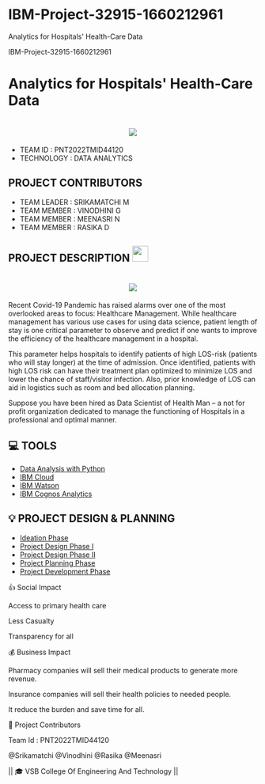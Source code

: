 # IBM-Project-32915-1660212961
Analytics for Hospitals' Health-Care Data

IBM-Project-32915-1660212961


# Analytics for Hospitals' Health-Care Data
<h1  align="center" align="fill"><a href="https://github.com/https://github.com/IBM-EPBL/IBM-Project-32915-1660212961"> <img src="https://media4.giphy.com/media/JkVnfE54QdOMQBxmHg/giphy.gif?cid=ecf05e47215r4rmaf63buj3u3ggjs78cg9o7yq90umsqfl35&rid=giphy.gif&ct=g"></a></h1>

  - TEAM ID : PNT2022TMID44120
  - TECHNOLOGY : DATA ANALYTICS
 
## PROJECT CONTRIBUTORS
  - TEAM LEADER : SRIKAMATCHI M
  - TEAM MEMBER : VINODHINI G
  - TEAM MEMBER : MEENASRI N
  - TEAM MEMBER : RASIKA D

 ## PROJECT DESCRIPTION <img src="https://media3.giphy.com/media/MCO1kdGhOs2bMcdQKa/giphy.gif?cid=ecf05e47d1aooffyrjz04dhi6vs7g6ohwuu5i2bxt8vbyegj&rid=giphy.gif&ct=s" width="32" height="32">
<div> <h1 align="center" align="fill" ><img src="https://i.pinimg.com/originals/27/e9/6e/27e96ef235e0a505bb7afdb18849e664.gif"></h1>
<p>Recent Covid-19 Pandemic has raised alarms over one of the most overlooked areas to focus: Healthcare
Management. While healthcare management has various use cases for using data science, patient length of stay is one critical parameter to observe and predict if one wants to improve the efficiency of the healthcare management in a hospital.

This parameter helps hospitals to identify patients of high LOS-risk (patients who will stay longer) at the time of admission. Once identified, patients with high LOS risk can have their treatment plan optimized to minimize LOS and lower the chance of staff/visitor infection. Also, prior knowledge of LOS can aid in logistics such as room and bed allocation planning.

Suppose you have been hired as Data Scientist of Health Man – a not for profit organization dedicated to manage the functioning of Hospitals in a professional and optimal manner.</p> </div>

## 💻 TOOLS

 - [Data Analysis with Python](https://en.wikipedia.org/wiki/Data_analysis)
 - [IBM Cloud](https://en.wikipedia.org/wiki/IBM_Cloud)
 - [IBM Watson](https://en.wikipedia.org/wiki/IBM_Watson)
 - [IBM Cognos Analytics](https://en.wikipedia.org/wiki/IBM_Cognos_Analytics)

## 💡 PROJECT DESIGN & PLANNING
 - [Ideation Phase](https://github.com/IBM-EPBL/IBM-Project-32915-1660212961/tree/main/Project%20Design%20and%20Planning/Ideation%20Phase)
 - [Project Design Phase I](https://github.com/IBM-EPBL/IBM-Project-32915-1660212961/tree/main/Project%20Design%20and%20Planning/Project%20Design%20Phase%201)
 - [Project Design Phase II](https://github.com/IBM-EPBL/IBM-Project-32915-1660212961/tree/main/Project%20Design%20and%20Planning/Project%20%20Design%20Phase%202)
 - [Project Planning Phase](https://github.com/IBM-EPBL/IBM-Project-32915-1660212961/tree/main/Project%20Design%20and%20Planning/Project%20Planning)
 - [Project Development Phase](https://github.com/IBM-EPBL/IBM-Project-32915-1660212961/tree/main/Project%20Development%20Phase)

👍 Social Impact

Access to primary health care

Less Casualty

Transparency for all

💰 Business Impact

Pharmacy companies will sell their medical products to generate more revenue.

Insurance companies will sell their health policies to needed people.

It reduce the burden and save time for all.

💫 Project Contributors

Team Id : PNT2022TMID44120

@Srikamatchi
@Vinodhini
@Rasika
@Meenasri

|| 🎓 VSB College Of Engineering And Technology ||


